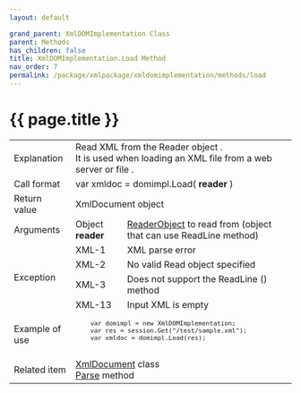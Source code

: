 ```yaml
---
layout: default

grand_parent: XmlDOMImplementation Class
parent: Methods
has_children: false
title: XmlDOMImplementation.Load Method
nav_order: 7
permalink: /package/xmlpackage/xmldomimplementation/methods/load
---
```

# {{ page.title }}

<table>
  <tr>
    <td>Explanation</td>
    <td colspan="2">Read XML from the Reader object .<br>It is used when loading an XML file from a web server or file .</td>
  </tr>
  <tr>
    <td>Call format</td>
    <td colspan="2">var xmldoc = domimpl.Load( <b>reader</b> )</td>
  </tr>
  <tr>
    <td>Return value</td>
    <td colspan="2">XmlDocument object</td>
  </tr>  
  <tr>
    <td>Arguments</td>
    <td>Object <b>reader</b></td>
    <td><a href="/base/readerwriter#reader-object">ReaderObject</a> to read from (object that can use ReadLine method)</td>
  </tr>
  <tr>
    <td rowspan="4">Exception</td>
    <td>XML-1</td>
    <td>XML parse error</td>
  </tr>
  <tr>
    <td>XML-2</td>
    <td>No valid Read object specified</td>
  </tr>
  <tr>
    <td>XML-3</td>
    <td>Does not support the ReadLine () method</td>
  </tr>
  <tr>
    <td>XML-13</td>
    <td>Input XML is empty</td>
  </tr>
  <tr>
    <td>Example of use</td>
    <td colspan="2"><code><pre>
    var domimpl = new XmlDOMImplementation;
    var res = session.Get("/test/sample.xml");
    var xmldoc = domimpl.Load(res);
    </pre></code></td>
  </tr>
  <tr>
    <td>Related item</td>
    <td colspan="2"><a href="/package/xmlpackage/xmldocument">XmlDocument</a> class<br><a href="/package/xmlpackage/xmldomimplementation/methods/parse">Parse</a> method</td>
  </tr>
</table>



